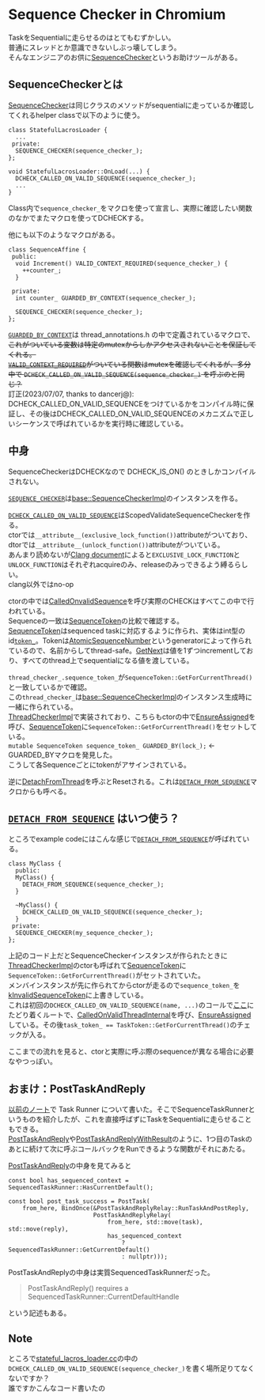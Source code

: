 # Sequence Checker in Chromium

TaskをSequentialに走らせるのはとてもむずかしい。  
普通にスレッドとか意識できないしぶっ壊してしまう。  
そんなエンジニアのお供に[SequenceChecker](https://source.chromium.org/chromium/chromium/src/+/main:base/sequence_checker.h)というお助けツールがある。

## SequenceCheckerとは
[SequenceChecker](https://source.chromium.org/chromium/chromium/src/+/main:base/sequence_checker.h)は同じクラスのメソッドがsequentialに走っているか確認してくれるhelper classで以下のように使う。

```cpp=
class StatefulLacrosLoader {
  ...
 private:
  SEQUENCE_CHECKER(sequence_checker_);
};

void StatefulLacrosLoader::OnLoad(...) {
  DCHECK_CALLED_ON_VALID_SEQUENCE(sequence_checker_);
  ...
}
```

Class内で`sequence_checker_`をマクロを使って宣言し、実際に確認したい関数のなかでまたマクロを使ってDCHECKする。  

他にも以下のようなマクロがある。
```cpp=
class SequenceAffine {
 public:
  void Increment() VALID_CONTEXT_REQUIRED(sequence_checker_) {
    ++counter_;
  }

 private:
  int counter_ GUARDED_BY_CONTEXT(sequence_checker_);

  SEQUENCE_CHECKER(sequence_checker_);
};
```
[`GUARDED_BY_CONTEXT`](https://source.chromium.org/chromium/chromium/src/+/main:base/thread_annotations.h;l=251;drc=10d865767e72f494da1e4e868eb6ae9befe87422)は thread_annotations.h の中で定義されているマクロで、~~これがついている変数は特定のmutexからしかアクセスされないことを保証してくれる。  
[`VALID_CONTEXT_REQUIRED`](https://source.chromium.org/chromium/chromium/src/+/main:base/thread_annotations.h;l=254;drc=10d865767e72f494da1e4e868eb6ae9befe87422)がついている関数はmutexを確認してくれるが、多分中で `DCHECK_CALLED_ON_VALID_SEQUENCE(sequence_checker_)` を呼ぶのと同じ？~~  
訂正(2023/07/07, thanks to dancerj@): DCHECK_CALLED_ON_VALID_SEQUENCEをつけているかをコンパイル時に保証し、その後はDCHECK_CALLED_ON_VALID_SEQUENCEのメカニズムで正しいシーケンスで呼ばれているかを実行時に確認している。

## 中身
SequenceCheckerはDCHECKなので DCHECK_IS_ON() のときしかコンパイルされない。

[`SEQUENCE_CHECKER`](https://source.chromium.org/chromium/chromium/src/+/main:base/sequence_checker.h;l=78;drc=e4622aaeccea84652488d1822c28c78b7115684f)は[base::SequenceCheckerImpl](https://source.chromium.org/chromium/chromium/src/+/main:base/sequence_checker_impl.h;l=29;drc=03c6f32a08c8f176fefc2198846d89cb0f4dab6f)のインスタンスを作る。  

[`DCHECK_CALLED_ON_VALID_SEQUENCE`](https://source.chromium.org/chromium/chromium/src/+/main:base/sequence_checker.h;l=79;drc=e4622aaeccea84652488d1822c28c78b7115684f)はScopedValidateSequenceCheckerを作る。  
ctorでは`__attribute__(exclusive_lock_function())`attributeがついており、
dtorでは`__attribute__(unlock_function())`attributeがついている。  
あんまり読めないが[Clang document](https://releases.llvm.org/3.5.0/tools/clang/docs/ThreadSafetyAnalysis.html)によると`EXCLUSIVE_LOCK_FUNCTION`と`UNLOCK_FUNCTION`はそれぞれacquireのみ、releaseのみっできるよう縛るらしい。  
clang以外ではno-op

ctorの中では[CalledOnvalidSequence](https://source.chromium.org/chromium/chromium/src/+/refs/heads/main:base/sequence_checker_impl.cc;l=32;drc=22201befd595c4413fdfa85df57cb5e839a42ac3)を呼び実際のCHECKはすべてこの中で行われている。  
Sequenceの一致は[SequenceToken](https://source.chromium.org/chromium/chromium/src/+/refs/heads/main:base/sequence_token.h;l=15;drc=22201befd595c4413fdfa85df57cb5e839a42ac3)の比較で確認する。  
[SequenceToken](https://source.chromium.org/chromium/chromium/src/+/refs/heads/main:base/sequence_token.h;l=15;drc=22201befd595c4413fdfa85df57cb5e839a42ac3)はsequenced taskに対応するように作られ、実体はint型のid[`token_`](https://source.chromium.org/chromium/chromium/src/+/refs/heads/main:base/sequence_token.h;l=49;drc=22201befd595c4413fdfa85df57cb5e839a42ac3)。Tokenは[AtomicSequenceNumber](https://source.chromium.org/chromium/chromium/src/+/refs/heads/main:base/sequence_token.cc;l=14;drc=22201befd595c4413fdfa85df57cb5e839a42ac3)というgeneratorによって作られているので、名前からしてthread-safe。[GetNext](https://source.chromium.org/chromium/chromium/src/+/refs/heads/main:base/atomic_sequence_num.h;l=23;drc=22201befd595c4413fdfa85df57cb5e839a42ac3)は値を1ずつincrementしており、すべてのthread上でsequentialになる値を渡している。  

`thread_checker_.sequence_token_`が`SequenceToken::GetForCurrentThread()`と一致しているかで確認。  
この`thread_checker_`は[base::SequenceCheckerImpl](https://source.chromium.org/chromium/chromium/src/+/main:base/sequence_checker_impl.h;l=29;drc=03c6f32a08c8f176fefc2198846d89cb0f4dab6f)のインスタンス生成時に一緒に作られている。  
[ThreadCheckerImpl](https://source.chromium.org/chromium/chromium/src/+/refs/heads/main:base/threading/thread_checker_impl.h;l=31;drc=22201befd595c4413fdfa85df57cb5e839a42ac3)で実装されており、こちらもctorの中で[EnsureAssigned](https://source.chromium.org/chromium/chromium/src/+/refs/heads/main:base/threading/thread_checker_impl.cc;l=131;drc=22201befd595c4413fdfa85df57cb5e839a42ac3)を呼び、[SequenceToken](https://source.chromium.org/chromium/chromium/src/+/refs/heads/main:base/threading/thread_checker_impl.h;l=103;drc=22201befd595c4413fdfa85df57cb5e839a42ac3)に`SequenceToken::GetForCurrentThread()`をセットしている。  
`mutable SequenceToken sequence_token_ GUARDED_BY(lock_);` ← GUARDED_BYマクロを発見した。  
こうして各Sequenceごとにtokenがアサインされている。

逆に[DetachFromThread](https://source.chromium.org/chromium/chromium/src/+/refs/heads/main:base/threading/thread_checker_impl.cc;l=117;drc=22201befd595c4413fdfa85df57cb5e839a42ac3)を呼ぶとResetされる。これは[`DETACH_FROM_SEQUENCE`](https://source.chromium.org/chromium/chromium/src/+/main:base/sequence_checker.h;l=82;drc=e4622aaeccea84652488d1822c28c78b7115684f)マクロからも呼べる。

## [`DETACH_FROM_SEQUENCE`](https://source.chromium.org/chromium/chromium/src/+/main:base/sequence_checker.h;l=82;drc=e4622aaeccea84652488d1822c28c78b7115684f) はいつ使う？

ところでexample codeにはこんな感じで[`DETACH_FROM_SEQUENCE`](https://source.chromium.org/chromium/chromium/src/+/main:base/sequence_checker.h;l=82;drc=e4622aaeccea84652488d1822c28c78b7115684f)が呼ばれている。
```cpp=
class MyClass {
  public:
  MyClass() {
    DETACH_FROM_SEQUENCE(sequence_checker_);
  }
  
  ~MyClass() {
    DCHECK_CALLED_ON_VALID_SEQUENCE(sequence_checker_);
  }
 private:
  SEQUENCE_CHECKER(my_sequence_checker_);
};
```
上記のコード上だとSequenceCheckerインスタンスが作られたときに[ThreadCheckerImpl](https://source.chromium.org/chromium/chromium/src/+/refs/heads/main:base/threading/thread_checker_impl.h;l=31;drc=22201befd595c4413fdfa85df57cb5e839a42ac3)のctorも呼ばれて[SequenceToken](https://source.chromium.org/chromium/chromium/src/+/refs/heads/main:base/threading/thread_checker_impl.h;l=103;drc=22201befd595c4413fdfa85df57cb5e839a42ac3)に`SequenceToken::GetForCurrentThread()`がセットされていた。  
メンバインスタンスが先に作られてからctorが走るので`sequence_token_`を[kInvalidSequenceToken](https://source.chromium.org/chromium/chromium/src/+/refs/heads/main:base/sequence_token.h;l=48;drc=22201befd595c4413fdfa85df57cb5e839a42ac3)に上書きしている。  
これは初回の`DCHECK_CALLED_ON_VALID_SEQUENCE(name, ...)`のコールで[ここ](https://source.chromium.org/chromium/chromium/src/+/refs/heads/main:base/sequence_checker_impl.cc;l=71;drc=22201befd595c4413fdfa85df57cb5e839a42ac3)にたどり着くルートで、[CalledOnValidThreadInternal](https://source.chromium.org/chromium/chromium/src/+/refs/heads/main:base/threading/thread_checker_impl.cc;l=77;drc=22201befd595c4413fdfa85df57cb5e839a42ac3)を呼び、[EnsureAssigned](https://source.chromium.org/chromium/chromium/src/+/refs/heads/main:base/threading/thread_checker_impl.cc;l=131;drc=22201befd595c4413fdfa85df57cb5e839a42ac3)している。その後`task_token_ == TaskToken::GetForCurrentThread()`のチェックが入る。

ここまでの流れを見ると、ctorと実際に呼ぶ際のsequenceが異なる場合に必要なやつっぽい。


## おまけ：PostTaskAndReply
[以前のノート](https://hackmd.io/@elkurin/SJrQhI7L3)で Task Runner について書いた。そこでSequenceTaskRunnerというものを紹介したが、これを直接呼ばずにTaskをSequentialに走らせることもできる。  
[PostTaskAndReply](https://source.chromium.org/chromium/chromium/src/+/refs/heads/main:base/task/thread_pool.h;l=135;drc=22201befd595c4413fdfa85df57cb5e839a42ac3)や[PostTaskAndReplyWithResult](https://source.chromium.org/chromium/chromium/src/+/refs/heads/main:base/task/thread_pool.h;l=155;drc=22201befd595c4413fdfa85df57cb5e839a42ac3)のように、1つ目のTaskのあとに続けて次に呼ぶコールバックをRunできるような関数がそれにあたる。

[PostTaskAndReply](https://source.chromium.org/chromium/chromium/src/+/refs/heads/main:base/threading/post_task_and_reply_impl.cc;l=138;drc=22201befd595c4413fdfa85df57cb5e839a42ac3)の中身を見てみると

```cpp=
const bool has_sequenced_context = SequencedTaskRunner::HasCurrentDefault();

const bool post_task_success = PostTask(
    from_here, BindOnce(&PostTaskAndReplyRelay::RunTaskAndPostReply,
                        PostTaskAndReplyRelay(
                            from_here, std::move(task), std::move(reply),
                            has_sequenced_context
                                ? SequencedTaskRunner::GetCurrentDefault()
                                : nullptr)));
```

PostTaskAndReplyの中身は実質SequencedTaskRunnerだった。  
> PostTaskAndReply() requires a SequencedTaskRunner::CurrentDefaultHandle

という記述もある。

## Note
ところで[stateful_lacros_loader.cc](https://source.chromium.org/chromium/chromium/src/+/main:chrome/browser/ash/crosapi/stateful_lacros_loader.cc;drc=aaf1daff68251fd30fd6ca57cff1fe3f4a5ab54a)の中の`DCHECK_CALLED_ON_VALID_SEQUENCE(sequence_checker_)`を書く場所足りてなくないですか？  
誰ですかこんなコード書いたの
